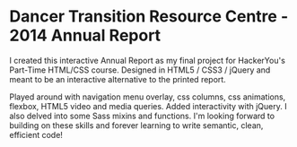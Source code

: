 # Dancer Transition Resource Centre - 2014 Annual Report

I created this interactive Annual Report as my final project for HackerYou's Part-Time HTML/CSS course. Designed in HTML5 / CSS3 / jQuery and meant to be an interactive alternative to the printed report.

Played around with navigation menu overlay, css columns, css animations, flexbox, HTML5 video and media queries. Added interactivity with jQuery. I also delved into some Sass mixins and functions. I'm looking forward to building on these skills and forever learning to write semantic, clean, efficient code!
